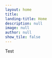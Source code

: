 ```yaml
---
layout: home
title:
landing-title: Home
description: null
image: null
author: null
show_tile: false
---
```


Test

